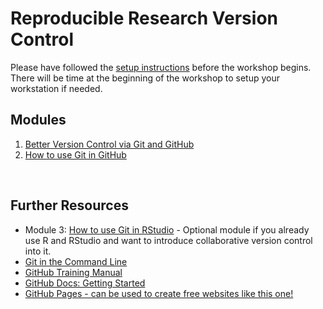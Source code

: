 # Reproducible Research Version Control

Please have followed the [setup instructions](./setup.md) before the workshop begins. There will be time at the beginning of the workshop to setup your workstation if needed.

## Modules
1. 	[Better Version Control via Git and GitHub](./intro-version-control)
2. 	[How to use Git in GitHub](./git-in-github.md)

<br>

## Further Resources
- Module 3: [How to use Git in RStudio](./git-in-rstudio.md) - Optional module if you already use R and RStudio and want to introduce collaborative version control into it.
- [Git in the Command Line](https://docs.gitlab.com/ee/gitlab-basics/start-using-git.html)
- [GitHub Training Manual](https://githubtraining.github.io/training-manual/#/)
- [GitHub Docs: Getting Started](https://docs.github.com/en/get-started/quickstart)
- [GitHub Pages - can be used to create free websites like this one!](https://pages.github.com/)

